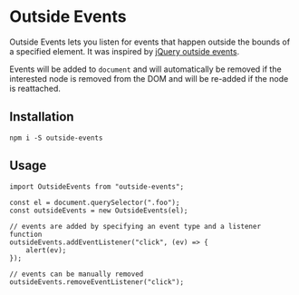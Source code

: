 # Outside Events
Outside Events lets you listen for events that happen outside the bounds of a
specified element.  It was inspired by
[jQuery outside events](https://github.com/cowboy/jquery-outside-events).

Events will be added to `document` and will automatically be removed if the
interested node is removed from the DOM and will be re-added if the node is
reattached.

## Installation
`npm i -S outside-events`

## Usage
```
import OutsideEvents from "outside-events";

const el = document.querySelector(".foo");
const outsideEvents = new OutsideEvents(el);

// events are added by specifying an event type and a listener function
outsideEvents.addEventListener("click", (ev) => {
	alert(ev);
});

// events can be manually removed
outsideEvents.removeEventListener("click");
```
